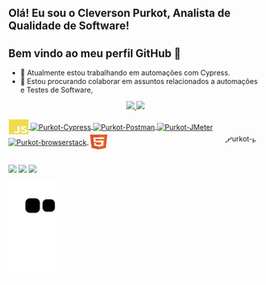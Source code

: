 ## Olá! Eu sou o Cleverson Purkot, Analista de Qualidade de Software!
## Bem vindo ao meu perfil GitHub 👋

- 🔭 Atualmente estou trabalhando em automações com Cypress.
- 👯 Estou procurando colaborar em assuntos relacionados a automações e Testes de Software,

<div align="center">
  <a href="https://github.com/Purkot86">
  <img height="180em" src="https://github-readme-stats.vercel.app/api?username=purkot86&show_icons=true&theme=dracula&include_all_commits=true&count_private=true"/>
  <img height="180em" src="https://github-readme-stats.vercel.app/api/top-langs/?username=purkot86&layout=compact&langs_count=7&theme=dracula"/>
</div>

<div style="display: inline_block"><br>
  <img align="center" alt="Purkot-Js" height="30" width="40" src="https://raw.githubusercontent.com/devicons/devicon/master/icons/javascript/javascript-plain.svg">
  <img align="center" alt="Purkot-Cypress" height="30" width="40" src="https://encrypted-tbn0.gstatic.com/images?q=tbn:ANd9GcTxqNopirvD3HU4gqvBKYcHQTEI7bao4VR8ximm_0vGGJYNTPuoZYVmDPqphFmxQh9FWhc&usqp=CAU" />
  <img align="center" alt="Purkot-Postman" height="30" width="40" src="https://koraypeker.com/wp-content/uploads/2020/04/postman.jpg" />
  <img align="center" alt="Purkot-JMeter" height="30" width="40" src="https://test-engineer.site/wp-content/uploads/2020/08/jmeter-tutorial.png" />
  <img align="center" alt="Purkot-browserstack" height="30" width="40" src="https://miro.medium.com/max/776/1*6GFF3VDozRcHA4UpaSMcYQ.png" />
  <img align="center" alt="Purkot-HTML" height="30" width="40" src="https://raw.githubusercontent.com/devicons/devicon/master/icons/html5/html5-original.svg">
  <img align="right" alt="Purkot-pic" height="150" style="border-radius:50px;" src="https://github.com/Purkot86/Processos_fluxos_QA/blob/main/Avatar.jpeg?raw=true">
</div>
          
##

<div>
<a href="https://www.instagram.com/cpurkot/" target="_blank"><img src="https://img.shields.io/badge/-Instagram-%23E4405F?style=for-the-badge&logo=instagram&logoColor=white" target="_blank"></a>
<a href = "mailto:cleverson.purkot@gmail.com"><img src="https://img.shields.io/badge/-Gmail-%23333?style=for-the-badge&logo=gmail&logoColor=white" target="_blank"></a>
<a href="https://www.linkedin.com/in/cleverson-purkot-299249174/" target="_blank"><img src="https://img.shields.io/badge/-LinkedIn-%230077B5?style=for-the-badge&logo=linkedin&logoColor=white" target="_blank"></a>

![Snake animation](https://github.com/CPurkot86/CPurkot86/blob/output/github-contribution-grid-snake.svg)

</div>
